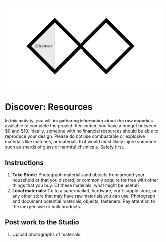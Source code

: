 ![Double Diamond Discover Phase graphic](/assets/dd-process-discover-1200px@2x.png)

# Discover: Resources

In this activity, you will be gathering information about the raw materials available to complete the project. Remember, you have a budget between $0 and $10. Ideally, someone with no financial resources should be able to reproduce your design. Please do not use combustable or explosive materials like matches, or materials that would most likely injure someone such as shards of glass or harmful chemicals. Safety first.

## Instructions

1. **Take Stock:** Photograph materials and objects from around your household or that you discard, or commonly acquire for free with other things that you buy. Of these materials, what might be useful?
2. **Local materials:** Go to a supermarket, hardware, craft supply store, or any other store that may have raw materials you can use. Photograph and document potential materials, objects, fasteners. Pay attention to the inexpensive or bulk products.

## Post work to the Studio

1. Upload photographs of materials.